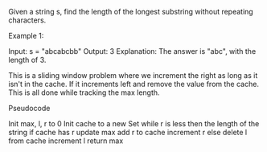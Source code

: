 Given a string s, find the length of the longest substring without repeating characters.

Example 1:

Input: s = "abcabcbb"
Output: 3
Explanation: The answer is "abc", with the length of 3.

This is a sliding window problem where we increment the right as long as it isn't in the cache.
If it increments left and remove the value from the cache.  This is all done while tracking the
max length.

Pseudocode

Init max, l, r to 0
Init cache to a new Set
while r is less then the length of the string
  if cache has r
    update max
    add r to cache
    increment r
  else
    delete l from cache
    increment l
return max
